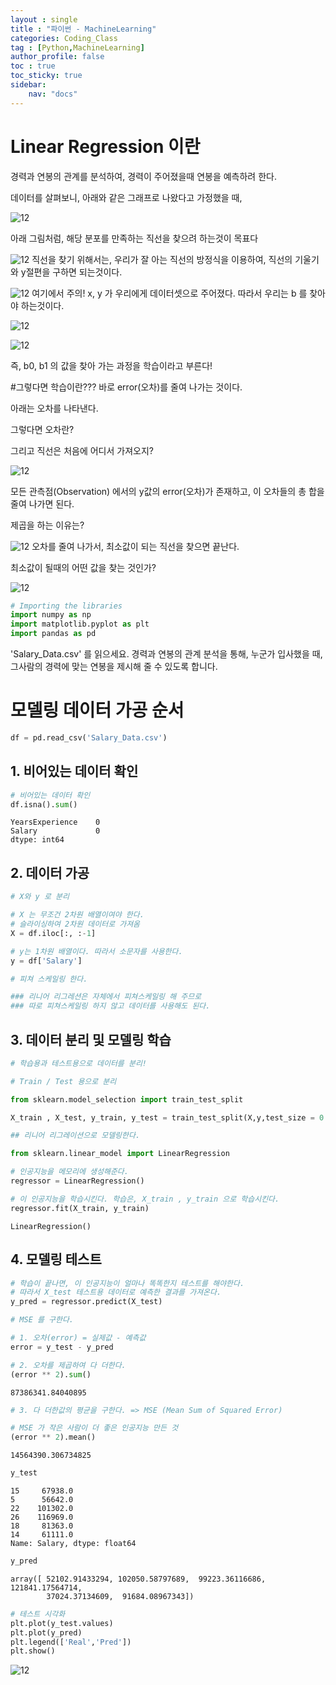 ```yaml
---
layout : single
title : "파이썬 - MachineLearning"
categories: Coding_Class
tag : [Python,MachineLearning]
author_profile: false
toc : true
toc_sticky: true
sidebar:
    nav: "docs"
---
```

# Linear Regression 이란

경력과 연봉의 관계를 분석하여, 경력이 주어졌을때 연봉을 예측하려 한다.

데이터를 살펴보니, 아래와 같은 그래프로 나왔다고 가정했을 때,

![12](/images/linear/Linear1.png)


 아래 그림처럼, 해당 분포를 만족하는 직선을 찾으려 하는것이 목표다

![12](/images/linear/Linear2.png)
직선을 찾기 위해서는, 우리가 잘 아는 직선의 방정식을 이용하여, 직선의 기울기와 y절편을 구하면 되는것이다.

![12](/images/linear/Linear3.png)
 여기에서 주의!  x, y 가 우리에게 데이터셋으로 주어졌다. 따라서 우리는 b 를 찾아야 하는것이다.

![12](/images/linear/Linear4.png)

![12](/images/linear/Linear5.png)

즉, b0, b1 의 값을 찾아 가는 과정을 학습이라고 부른다!


#그렇다면 학습이란??? 바로 error(오차)를 줄여 나가는 것이다.


아래는 오차를 나타낸다. 

그렇다면 오차란?

그리고 직선은 처음에 어디서 가져오지?

![12](/images/linear/Linear6.png)

모든 관측점(Observation) 에서의 y값의 error(오차)가 존재하고,  이 오차들의 총 합을 줄여 나가면 된다.

제곱을 하는 이유는?

![12](/images/linear/Linear7.png)
오차를 줄여 나가서, 최소값이 되는 직선을 찾으면 끝난다. 

최소값이 될때의 어떤 값을 찾는 것인가?

![12](/images/linear/Linear8.png)




```python
# Importing the libraries
import numpy as np
import matplotlib.pyplot as plt
import pandas as pd

```

'Salary_Data.csv' 를 읽으세요.
경력과 연봉의 관계 분석을 통해, 누군가 입사했을 때, 그사람의 경력에 맞는 연봉을 제시해 줄 수 있도록 합니다.

# 모델링 데이터 가공 순서


```python
df = pd.read_csv('Salary_Data.csv')
```

## 1. 비어있는 데이터 확인


```python
# 비어있는 데이터 확인
df.isna().sum()
```




    YearsExperience    0
    Salary             0
    dtype: int64



## 2. 데이터 가공


```python
# X와 y 로 분리
```


```python
# X 는 무조건 2차원 배열이여야 한다.
# 슬라이싱하여 2차원 데이터로 가져옴
X = df.iloc[:, :-1]
```


```python
# y는 1차원 배열이다. 따라서 소문자를 사용한다.
y = df['Salary']
```


```python
# 피쳐 스케일링 한다.

### 리니어 리그레션은 자체에서 피쳐스케일링 해 주므로
### 따로 피쳐스케일링 하지 않고 데이터를 사용해도 된다.
```

## 3. 데이터 분리 및 모델링 학습


```python
# 학습용과 테스트용으로 데이터를 분리!

# Train / Test 용으로 분리
```


```python
from sklearn.model_selection import train_test_split
```


```python
X_train , X_test, y_train, y_test = train_test_split(X,y,test_size = 0.2 ,random_state = 3)
```


```python
## 리니어 리그레이션으로 모델링한다.
```


```python
from sklearn.linear_model import LinearRegression
```


```python
# 인공지능을 메모리에 생성해준다.
regressor = LinearRegression()
```


```python
# 이 인공지능을 학습시킨다. 학습은, X_train , y_train 으로 학습시킨다.
regressor.fit(X_train, y_train)
```




    LinearRegression()



## 4. 모델링 테스트


```python
# 학습이 끝나면, 이 인공지능이 얼마나 똑똑한지 테스트를 해야한다.
# 따라서 X_test 테스트용 데이터로 예측한 결과를 가져온다.
y_pred = regressor.predict(X_test)
```


```python
# MSE 를 구한다.

# 1. 오차(error) = 실제값 - 예측값
error = y_test - y_pred
```


```python
# 2. 오차를 제곱하여 다 더한다.
(error ** 2).sum()
```




    87386341.84040895




```python
# 3. 다 더한값의 평균을 구한다. => MSE (Mean Sum of Squared Error)
```


```python
# MSE 가 작은 사람이 더 좋은 인공지능 만든 것
(error ** 2).mean()
```




    14564390.306734825




```python
y_test
```




    15     67938.0
    5      56642.0
    22    101302.0
    26    116969.0
    18     81363.0
    14     61111.0
    Name: Salary, dtype: float64




```python
y_pred
```




    array([ 52102.91433294, 102050.58797689,  99223.36116686, 121841.17564714,
            37024.37134609,  91684.08967343])




```python
# 테스트 시각화
plt.plot(y_test.values)
plt.plot(y_pred)
plt.legend(['Real','Pred'])
plt.show()
```



![12](/images/linear/output_45_0.png)    

